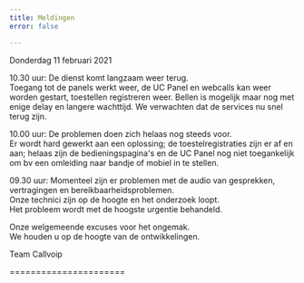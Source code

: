 ```yaml
---
title: Meldingen
error: false

---
```

Donderdag 11 februari 2021

10\.30 uur: De dienst komt langzaam weer terug.   
Toegang tot de panels werkt weer, de UC Panel en webcalls kan weer worden gestart, toestellen registreren weer. Bellen is mogelijk maar nog met enige delay en langere wachttijd. We verwachten dat de services nu snel terug zijn. 

10\.00 uur: De problemen doen zich helaas nog steeds voor.   
Er wordt hard gewerkt aan een oplossing; de toestelregistraties zijn er af en aan; helaas zijn de bedieningspagina's en de UC Panel nog niet toegankelijk om bv een omleiding naar bandje of mobiel in te stellen.  

09\.30 uur: Momenteel zijn er problemen met de audio van gesprekken, vertragingen en bereikbaarheidsproblemen.   
Onze technici zijn op de hoogte en het onderzoek loopt.   
Het probleem wordt met de hoogste urgentie behandeld.  
  
Onze welgemeende excuses voor het ongemak.  
We houden u op de hoogte van de ontwikkelingen. 

Team Callvoip 

======================